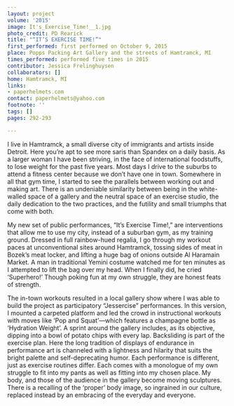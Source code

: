 ```yaml
---
layout: project
volume: '2015'
image: It's_Exercise_Time!__1.jpg
photo_credit: PD Rearick
title: "“IT’S EXERCISE TIME!”"
first_performed: first performed on October 9, 2015
place: Popps Packing Art Gallery and the streets of Hamtramck, MI
times_performed: performed five times in 2015
contributor: Jessica Frelinghuysen
collaborators: []
home: Hamtramck, MI
links:
- paperhelmets.com
contact: paperhelmets@yahoo.com
footnote: ''
tags: []
pages: 292-293

---
```


I live in Hamtramck, a small diverse city of immigrants and artists inside Detroit. Here you’re apt to see more saris than Spandex on a daily basis. As a larger woman I have been striving, in the face of international foodstuffs, to lose weight for the past five years. Most days I drive to the suburbs to attend a fitness center because we don’t have one in town. Somewhere in all that gym time, I started to see the parallels between working out and making art. There is an undeniable similarity between being in the white-walled space of a gallery and the neutral space of an exercise studio, the daily dedication to the two practices, and the futility and small triumphs that come with both.

My new set of public performances, “It’s Exercise Time!,” are interventions that allow me to use my city, instead of a suburban gym, as my training ground. Dressed in full rainbow-hued regalia, I go through my workout paces at unconventional sites around Hamtramck, tossing sides of meat in Bozek’s meat locker, and lifting a huge bag of onions outside Al Haramain Market. A man in traditional Yemini costume watched me for ten minutes as I attempted to lift the bag over my head. When I finally did, he cried ‘Superhero!’ Though poking fun at my own struggle, they are honest feats of strength.

The in-town workouts resulted in a local gallery show where I was able to build the project as participatory “Jessercise” performances. In this version, I mounted a carpeted platform and led the crowd in instructional workouts with moves like ‘Pop and Squat’—which features a champagne bottle as ‘Hydration Weight’. A sprint around the gallery includes, as its objective, dipping into a bowl of potato chips with every lap. Backsliding is part of the exercise plan. Here the long tradition of displays of endurance in performance art is channeled with a lightness and hilarity that suits the bright palette and self-deprecating humor. Each performance is different, just as exercise routines differ. Each comes with a monologue of my own struggle to fit into my pants as well as fitting into my chosen place. My body, and those of the audience in the gallery become moving sculptures. There is a recalling of the ‘proper’ body image, so ingrained in our culture, replaced instead by an embracing of the everyday and everyone.
